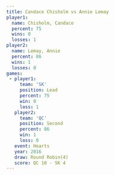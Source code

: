 ```yaml
---
title: Candace Chisholm vs Annie Lemay
player1:                 
  name: Chisholm, Candace
  percent: 75            
  wins: 0                
  losses: 1              
player2:                 
  name: Lemay, Annie     
  percent: 86            
  wins: 1                
  losses: 0              
games:
 - player1:        
     team: 'SK'    
     position: Lead
     percent: 75   
     win: 0        
     loss: 1       
   player2:          
     team: 'QC'      
     position: Second
     percent: 86     
     win: 1          
     loss: 0         
   event: Hearts       
   year: 2016          
   draw: Round Robin(4)
   score: QC 10 - SK 4 
---
```

